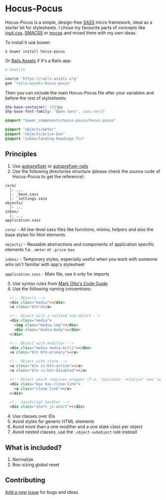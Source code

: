 # Hocus-Pocus

Hocus-Pocus is a simple, design-free [SASS][1] micro framework, ideal as a starter kit for stylesheets. I chose my favourite parts of concepts like [inuit.css][2], [SMACSS][3] or [mvcss][4] and mixed them with my own ideas.

To install it use bower:

```shell
$ bower install hocus-pocus
```

Or [Rails Assets][5] if it's a Rails app:

```rb
# Gemfile

source 'https://rails-assets.org'
gem 'rails-assets-hocus-pocus'
```

Then you can include the main Hocus-Pocus file after your variables and before the rest of stylesheets:

```sass
$hp-base-container: 1337px
$hp-base-font-family: "Open Sans", sans-serif

@import "bower_components/hocus-pocus/hocus-pocus"

@import "objects/meter"
@import "objects/price-box"
@import "inbox/landing-headings-fix"
```

## Principles

1. Use [autoprefixer][6] or [autoprefixer-rails][7]
2. Use the following directories structure (please check the source code of Hocus-Pocus to get the reference):

  ```
  core/
    |- ...
    |- _base.sass
    |- _settings.sass
  objects/
    |- ...
  inbox/
    |- ...
  application.sass
  ```

  `core/` - All low-level sass files like functions, mixins, helpers and also the base styles for html elements

  `objects/` - Reusable abstractions and components of application specific elements f.e. `.meter` or `.price-box`

  `inbox/` - Temporary styles, especially useful when you work with someone who isn't familiar with app's stylesheet

  `application.sass` - Main file, use it only for imports

3. Use syntax rules from [Mark Otto's Code Guide][8]
4. Use the following naming conventions:

  ```html
    <!-- Objects -->
    <div class="media"></div>
    <a class="btn"></a>

    <!-- Object with a related sub-object -->
    <div class="media">
      <img class="media-img"></div>
      <div class="media-body"></div>
    </div>

    <!-- Object with modifier -->
    <div class="media media-milli"></div>
    <a class="btn btn-primary"></a>

    <!-- Object with state -->
    <a class="btn is-btn-active"></a>
    <a class="btn is-btn-disabled"></a>

    <!-- Object which requires wrapper (f.e. "position: relative" and "position: absolute" pair) -->
    <div class="box has-close-link">
      <a class="close-link"></a>
    </div>

    <!-- JavaScript handler -->
    <div class="alert js-alert"></div>
  ```
4. Use classes over IDs
5. Avoid styles for generic HTML elements
6. Avoid more than a one modifier and a one state class per object
7. Avoid nested classes, use the `.object-subobject` rule instead

## What is included?

1. Normalize
2. Box-sizing global reset

## Contributing

[Add a new issue][322] for bugs and ideas.

[1]: http://sass-lang.com
[2]: https://github.com/inuitcss
[3]: https://smacss.com
[4]: http://mvcss.github.io
[5]: https://rails-assets.org
[6]: https://github.com/postcss/autoprefixer
[7]: https://github.com/ai/autoprefixer-rails
[8]: http://codeguide.co/#css
[322]: https://github.com/bkzl/hocus-pocus/issues
